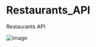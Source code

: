 # Restaurants_API
Restaurants API


![image](https://github.com/user-attachments/assets/4e3114b0-a5db-4cba-a98b-72d6cdbf882a)
